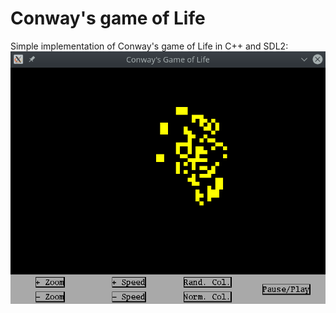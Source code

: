 # Conway's game of Life
Simple implementation of Conway's game of Life in C++ and SDL2:
![Conway's Game of Life](data/conway.png "Logo Title Text 1")